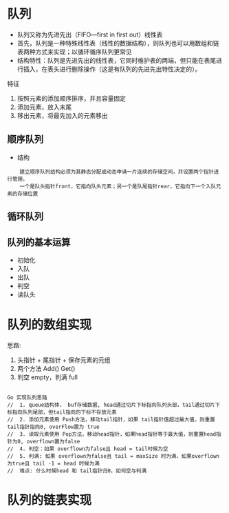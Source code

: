 # 队列
- 队列又称为先进先出（FIFO—first in first out）线性表
- 首先，队列是一种特殊线性表（线性的数据结构），则队列也可以用数组和链表两种方式来实现；以循环循序队列更常见
- 结构特性：队列是先进先出的线性表，它同时维护表的两端，但只能在表尾进行插入，在表头进行删除操作（这是有队列的先进先出特性决定的）。

特征
1. 按照元素的添加顺序排序，并且容量固定
2. 添加元素，放入末尾
3. 移出元素，将最先加入的元素移出


## 顺序队列
- 结构
```
    建立顺序队列结构必须为其静态分配或动态申请一片连续的存储空间，并设置两个指针进行管理。
    一个是队头指针front，它指向队头元素；另一个是队尾指针rear，它指向下一个入队元素的存储位置
```


## 循环队列


## 队列的基本运算
- 初始化
- 入队
- 出队
- 判空
- 读队头


# 队列的数组实现
思路:
1. 头指针 + 尾指针 + 保存元素的元组
2. 两个方法 Add() Get()
3. 判空 empty，判满 full

```
     
Go 实现队列思路
//  1. queue结构体， buf存储数据, head通过切片下标指向队列头部，tail通过切片下标指向队列尾部，但tail指向的下标不存放元素
//  2. 添加元素使用 Push方法，移动tail指针，如果 tail指针值超过最大值，则重置tail指针指向0, overFlow置为 true
//  3. 读取元素使用 Pop方法，移动head指针，如果head指针等于最大值，则重置head指针为0, overflown置为false
//  4. 判空：如果 overflown为false且 head = tail时候为空
//  5. 判满: 如果 overflown为false且 tail = maxSize 时为满，如果overflown为true且 tail -1 = head 时候为满
//  难点: 什么时候head 和 tail指针归0，如何空与判满
```

# 队列的链表实现